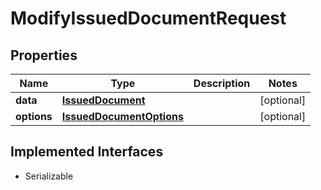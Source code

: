 

# ModifyIssuedDocumentRequest



## Properties

| Name | Type | Description | Notes |
|------------ | ------------- | ------------- | -------------|
|**data** | [**IssuedDocument**](IssuedDocument.md) |  |  [optional] |
|**options** | [**IssuedDocumentOptions**](IssuedDocumentOptions.md) |  |  [optional] |


## Implemented Interfaces

* Serializable


